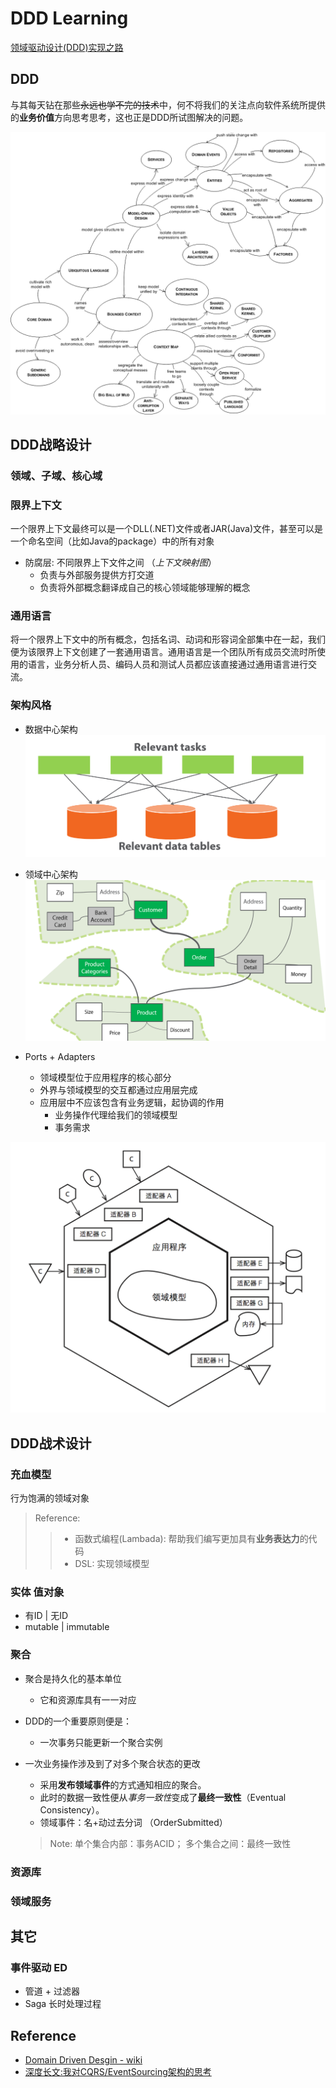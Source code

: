 # DDD Learning
[领域驱动设计(DDD)实现之路](http://www.cnblogs.com/davenkin/p/road-to-ddd.html)


## DDD
与其每天钻在那些<del>永远也学不完的技术</del>中，何不将我们的关注点向软件系统所提供的**业务价值**方向思考思考，这也正是DDD所试图解决的问题。

![overview](./resource/DDD/Overview.png)

## DDD战略设计
### 领域、子域、核心域

### 限界上下文
一个限界上下文最终可以是一个DLL(.NET)文件或者JAR(Java)文件，甚至可以是一个命名空间（比如Java的package）中的所有对象

* 防腐层: 不同限界上下文件之间 （*上下文映射图*）
	* 负责与外部服务提供方打交道
	* 负责将外部概念翻译成自己的核心领域能够理解的概念

### 通用语言
将一个限界上下文中的所有概念，包括名词、动词和形容词全部集中在一起，我们便为该限界上下文创建了一套通用语言。通用语言是一个团队所有成员交流时所使用的语言，业务分析人员、编码人员和测试人员都应该直接通过通用语言进行交流。

### 架构风格

* 数据中心架构	
![数据中心架构](./resource/DDD/data-model.png)

* 领域中心架构
![领域模型](./resource/DDD/domain-model.png)
 
* Ports + Adapters
	* 领域模型位于应用程序的核心部分
	* 外界与领域模型的交互都通过应用层完成
	* 应用层中不应该包含有业务逻辑，起协调的作用
		* 业务操作代理给我们的领域模型
		* 事务需求


![Hexagonal](./resource/DDD/Architecture.png)



## DDD战术设计
### 充血模型
行为饱满的领域对象

> Reference: 
> > * 函数式编程(Lambada): 帮助我们编写更加具有**业务表达力**的代码
> > * DSL: 实现领域模型

 
### 实体 值对象
* 有ID | 无ID
* mutable | immutable

### 聚合
* 聚合是持久化的基本单位
	* 它和资源库具有一一对应

* DDD的一个重要原则便是：
	* 一次事务只能更新一个聚合实例

* 一次业务操作涉及到了对多个聚合状态的更改
	* 采用**发布领域事件**的方式通知相应的聚合。
	* 此时的数据一致性便从*事务一致性*变成了**最终一致性**（Eventual Consistency）。
	* 领域事件：名+动过去分词 （OrderSubmitted）
	> Note: 单个集合内部：事务ACID； 多个集合之间：最终一致性
 
### 资源库
### 领域服务


## 其它
### 事件驱动 ED
* 管道 + 过滤器
* Saga 长时处理过程

## Reference
* [Domain Driven Desgin - wiki](https://en.wikipedia.org/wiki/Domain-driven_design)
* [深度长文:我对CQRS/EventSourcing架构的思考](http://www.uml.org.cn/zjjs/201609221.asp)
